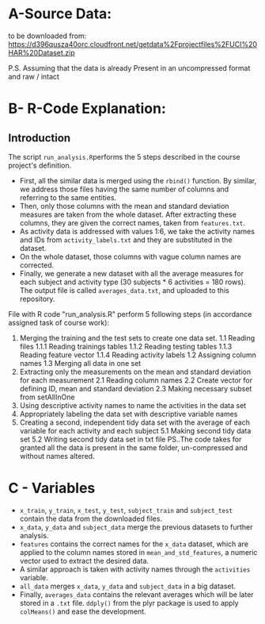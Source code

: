 # A-Source Data:

  to be downloaded from: 
  https://d396qusza40orc.cloudfront.net/getdata%2Fprojectfiles%2FUCI%20HAR%20Dataset.zip
  
  
P.S.  Assuming that the data is already Present in an uncompressed format and raw / intact

# B- R-Code Explanation: 

  ## Introduction
The script `run_analysis.R`performs the 5 steps described in the course project's definition.
* First, all the similar data is merged using the `rbind()` function. By similar, we address those files having the same number of columns and referring to the same entities.
* Then, only those columns with the mean and standard deviation measures are taken from the whole dataset. After extracting these columns, they are given the correct names, taken from `features.txt`.
* As activity data is addressed with values 1:6, we take the activity names and IDs from `activity_labels.txt` and they are substituted in the dataset.
* On the whole dataset, those columns with vague column names are corrected.
* Finally, we generate a new dataset with all the average measures for each subject and activity type (30 subjects * 6 activities = 180 rows). The output file is called `averages_data.txt`, and uploaded to this repository.

File with R code "run_analysis.R" perform 5 following steps (in accordance assigned task of course work):
1. Merging the training and the test sets to create one data set.
  1.1 Reading files
  1.1.1 Reading trainings tables
  1.1.2 Reading testing tables
  1.1.3 Reading feature vector
  1.1.4 Reading activity labels
  1.2 Assigning column names
  1.3 Merging all data in one set
2. Extracting only the measurements on the mean and standard deviation for each measurement
  2.1 Reading column names
  2.2 Create vector for defining ID, mean and standard deviation
  2.3 Making necessary subset from setAllInOne
3. Using descriptive activity names to name the activities in the data set
4. Appropriately labeling the data set with descriptive variable names
5. Creating a second, independent tidy data set with the average of each variable for each activity and each subject
  5.1 Making second tidy data set
  5.2 Writing second tidy data set in txt file
PS..The code takes for granted all the data is present in the same folder, un-compressed and without names altered.

# C - Variables

* `x_train`, `y_train`, `x_test`, `y_test`, `subject_train` and `subject_test` contain the data from the downloaded files.
* `x_data`, `y_data` and `subject_data` merge the previous datasets to further analysis.
* `features` contains the correct names for the `x_data` dataset, which are applied to the column names stored in `mean_and_std_features`, a numeric vector used to extract the desired data.
* A similar approach is taken with activity names through the `activities` variable.
* `all_data` merges `x_data`, `y_data` and `subject_data` in a big dataset.
* Finally, `averages_data` contains the relevant averages which will be later stored in a `.txt` file. `ddply()` from the plyr package is used to apply `colMeans()` and ease the development.


